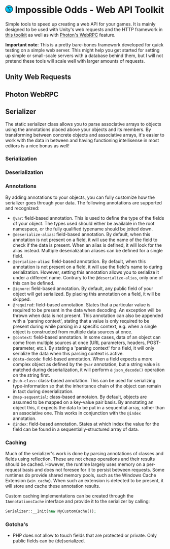 # ![Impossible Odds Logo][Logo] Impossible Odds - Web API Toolkit

Simple tools to speed up creating a web API for your games. It is mainly designed to be used with Unity's web requests and the HTTP framework in [this toolkit][ImpossibleOddsCSharpToolkit] as well as with [Photon's WebRPC][PhotonWebRPC] feature.

**Important note**: This is a pretty bare-bones framework developed for quick testing on a simple web server. This might help you get started for setting up simple or small-scale servers with a database behind them, but I will not pretend these tools will scale well with larger amounts of requests.

## Unity Web Requests

## Photon WebRPC

## Serializer

The static serializer class allows you to parse associative arrays to objects using the annotations placed above your objects and its members. By transforming between concrete objects and associative arrays, it's easier to work with the data in between and having functioning intellisense in most editors is a nice bonus as well!

### Serialization



### Deserialization

### Annotations

By adding annotations to your objects, you can fully customize how the serializer goes through your data. The following annotations are supported and recognized:

* `@var`: field-based annotation. This is used to define the type of the fields of your object. The types used should either be available in the root namespace, or the fully qualified typename should be jotted down.
* `@deserialize-alias`: field-based annotation. By default, when this annotation is not present on a field, it will use the name of the field to check if the data is present. When an alias is defined, it will look for the alias instead. Multiple deserialization aliases can be defined for a single field.
* `@serialize-alias`: field-based annotation. By default, when this annotation is not present on a field, it will use the field's name to during serialization. However, setting this annotation allows you to serialize it under a different name. Contrary to the `@deserialize-alias`, only one of this can be defined.
* `@ignore`: field-based annotation. By default, any public field of your object will get serialized. By placing this annotation on a field, it will be skipped.
* `@required`: field-based annotation. States that a particular value is required to be present in the data when decoding. An exception will be thrown when data is not present. This annotation can also be appended with a 'parsing context', stating that a value is only required to be present during while parsing in a specific context, e.g. when a single object is constructed from multiple data sources at once.
* `@context`: field-based annotation. In some cases, data of an object can come from multiple sources at once (URL parameters, headers, POST-parameter, etc.). By stating a 'parsing context' for a field, it will only serialize the data when this parsing context is active.
* `@data-decode`: field-based annotation. When a field expects a more complex object as defined by the `@var` annotation, but a string value is matched during deserialization, it will perform a `json_decode()` operation on the string first.
* `@sub-class`: class-based annotation. This can be used for serializing type-information so that the inheritance chain of the object can remain in tact during deserialization.
* `@map-sequential`: class-based annotaion. By default, objects are assumed to be mapped on a key-value pair basis. By annotating an object this, it expects the data to be put in a sequential array, rather than an associative one. This works in conjunction with the `@index` annotation.
* `@index`: field-based annotation. States at which index the value for the field can be found in a sequentially-structured array of data.

### Caching

Much of the serializer's work is done by parsing annotations of classes and fields using reflection. These are not cheap operations and their results should be cached. However, the runtime largely uses memory on a per-request basis and does not foresee for it to persist between requests. Some runtimes do provide shared memory pools, such as the Windows Cache Extension (`win_cache`). When such an extension is detected to be present, it will store and cache these annotation results.

Custom caching implementations can be created through the `IAnnotationsCache` interface and provide it to the serializer by calling:

```php
Serializer::__Init(new MyCustomCache());
```

### Gotcha's

* PHP does not allow to touch fields that are protected or private. Only public fields can be (de)serialized.

[Logo]: ./docs/images/ImpossibleOddsLogo.png
[ImpossibleOddsCSharpToolkit]: https://github.com/juniordiscart/ImpossibleOdds-Toolkit
[PhotonWebRPC]: https://doc.photonengine.com/en-us/realtime/current/gameplay/web-extensions/webrpc
